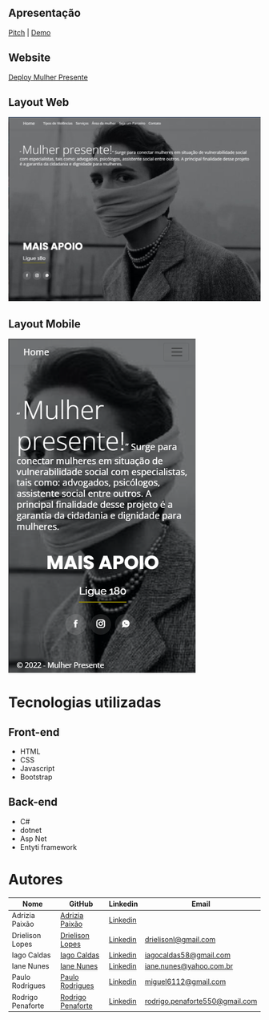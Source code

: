 ## Apresentação
[Pitch]() | [Demo](https://www.youtube.com/watch?v=AetE5nJ-luU)

## Website

[Deploy Mulher Presente](http://mulherpresente.somee.com/)

## Layout Web
![Layout Web](Mulher_Presente/public/MP_desktop.jpg)

## Layout Mobile
![Layout Mobile](Mulher_Presente/public/MP_mobile.png)

# Tecnologias utilizadas 
## Front-end
- HTML 
- CSS
- Javascript
- Bootstrap

## Back-end
- C#
- dotnet
- Asp Net
- Entyti framework

# Autores

Nome   | GitHub | Linkedin | Email
--------- | ------ | -------- | -----------
Adrizia Paixão | [Adrizia Paixão](https://github.com/) | [Linkedin](https://www.linkedin.com/in/adrizia-paixao?miniProfileUrn=urn%3Ali%3Afs_miniProfile%3AACoAAB_xlRwBcQJZ9j2DrkguYWGQtz_KaV6hBv8&lipi=urn%3Ali%3Apage%3Ad_flagship3_search_srp_all%3BaHbqCvLxR5uC5gYWzBQ2DA%3D%3D) |
Drielison Lopes | [Drielison Lopes](https://github.com/DrielisonLopes) | [Linkedin](https://www.linkedin.com/in/drielison-lopes/) | drielisonl@gmail.com
Iago Caldas | [Iago Caldas](https://github.com/Iagoakie/) | [Linkedin](https://www.linkedin.com/in/iago-caldas-57b11a206/) | iagocaldas58@gmail.com
Iane Nunes | [Iane Nunes](https://github.com/ianenunes) | [Linkedin](https://www.linkedin.com/in/) | iane.nunes@yahoo.com.br
Paulo Rodrigues | [Paulo Rodrigues](https://github.com/Paulo-Dev1) | [Linkedin](https://www.linkedin.com/in/dev-paulo-miguel/) | miguel6112@gmail.com
Rodrigo Penaforte | [Rodrigo Penaforte](https://github.com/RodrigoPenaforte) | [Linkedin](http://www.linkedin.com/in/rodrigo-penaforte-b18b1313a) | rodrigo.penaforte550@gmail.com

